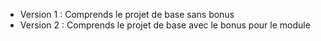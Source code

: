 - Version 1 : Comprends le projet de base sans bonus
- Version 2 : Comprends le projet de base avec le bonus pour le module
